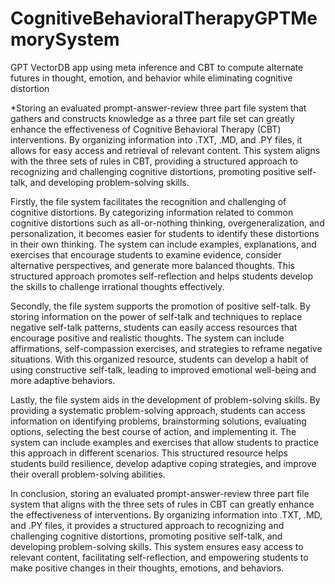 # CognitiveBehavioralTherapyGPTMemorySystem
GPT VectorDB app using meta inference and CBT to compute alternate futures in thought, emotion, and behavior while eliminating cognitive distortion

*Storing an evaluated prompt-answer-review three part file system that gathers and constructs knowledge as a three part file set can greatly enhance the effectiveness of Cognitive Behavioral Therapy (CBT) interventions. By organizing information into .TXT, .MD, and .PY files, it allows for easy access and retrieval of relevant content. This system aligns with the three sets of rules in CBT, providing a structured approach to recognizing and challenging cognitive distortions, promoting positive self-talk, and developing problem-solving skills.

Firstly, the file system facilitates the recognition and challenging of cognitive distortions. By categorizing information related to common cognitive distortions such as all-or-nothing thinking, overgeneralization, and personalization, it becomes easier for students to identify these distortions in their own thinking. The system can include examples, explanations, and exercises that encourage students to examine evidence, consider alternative perspectives, and generate more balanced thoughts. This structured approach promotes self-reflection and helps students develop the skills to challenge irrational thoughts effectively.

Secondly, the file system supports the promotion of positive self-talk. By storing information on the power of self-talk and techniques to replace negative self-talk patterns, students can easily access resources that encourage positive and realistic thoughts. The system can include affirmations, self-compassion exercises, and strategies to reframe negative situations. With this organized resource, students can develop a habit of using constructive self-talk, leading to improved emotional well-being and more adaptive behaviors.

Lastly, the file system aids in the development of problem-solving skills. By providing a systematic problem-solving approach, students can access information on identifying problems, brainstorming solutions, evaluating options, selecting the best course of action, and implementing it. The system can include examples and exercises that allow students to practice this approach in different scenarios. This structured resource helps students build resilience, develop adaptive coping strategies, and improve their overall problem-solving abilities.

In conclusion, storing an evaluated prompt-answer-review three part file system that aligns with the three sets of rules in CBT can greatly enhance the effectiveness of interventions. By organizing information into .TXT, .MD, and .PY files, it provides a structured approach to recognizing and challenging cognitive distortions, promoting positive self-talk, and developing problem-solving skills. This system ensures easy access to relevant content, facilitating self-reflection, and empowering students to make positive changes in their thoughts, emotions, and behaviors.


